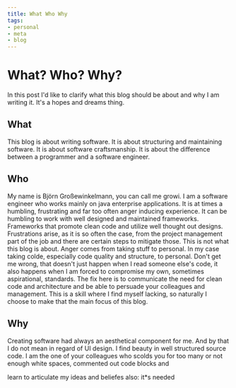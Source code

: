 ```yaml
---
title: What Who Why
tags:
- personal
- meta
- blog
---
```

# What? Who? Why?
In this post I'd like to clarify what this blog should be about and why I am writing it. It's a hopes and dreams thing.

## What
This blog is about writing software. It is about structuring and maintaining software. It is about software craftsmanship. It is about the difference between a programmer and a software engineer.

## Who 
My name is Björn Großewinkelmann, you can call me growi. I am a software engineer who works mainly on java enterprise applications. It is at times a humbling, frustrating and far too often anger inducing experience. 
It can be humbling to work with well designed and maintained frameworks. Frameworks that promote clean code and utilize well thought out designs.
Frustrations arise, as it is so often the case, from the project management part of the job and there are certain steps to mitigate those. This is not what this blog is about.
Anger comes from taking stuff to personal. In my case taking colde, especially code quality and structure, to personal. Don't get me wrong, that doesn't just happen when I read someone else's code, it also happens when I am forced to compromise my own, sometimes aspirational, standards. The fix here is to communicate the need for clean code and architecture and be able to persuade your colleagues and management. This is a skill where I find myself lacking, so naturally I choose to make that the main focus of this blog.

## Why

Creating software had always an aesthetical component for me. And by that I do not mean in regard of UI design. I find beauty in well structured source code. I am the one of your colleagues who scolds you for too many or not enough white spaces, commented out code blocks and 

learn to articulate my ideas and beliefes
also: it*s needed
<!--stackedit_data:
eyJoaXN0b3J5IjpbLTEwMTAyMjM0MSwxMDU1OTgxNTI0LDIwMD
c2MTAwODYsLTMzNjA5ODc4NSwxOTgzODM1NDI1LC0yMDA5Mjk3
MDM3LC0xNTg0OTYxMTQ3LC00NDQ2OTk5MTQsMTQ4MTY4OTEwMy
wtNjEwMzczNDc4LC0xMDk5ODQzOTIsLTU1MTI1MjAyMCwxOTYz
NjUzMTk0LDEyNTExNDE0NjcsMTEwMTQ0NTEzNCwtMTY4OTU4ND
Q5NywtMTczNzcxMjc1MSwtNTc0NjUzNjgsMTkzNjc1NTQ0OSwt
NTAwNDc0MjM2XX0=
-->